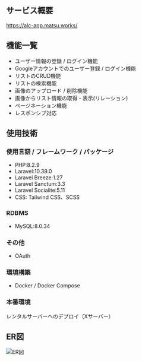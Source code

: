 ## サービス概要

https://alc-app.matsu.works/

## 機能一覧
* ユーザー情報の登録 / ログイン機能
* Googleアカウントでのユーザー登録 / ログイン機能
* リストのCRUD機能
* リストの検索機能
* 画像のアップロード / 削除機能
* 画像からリスト情報の取得・表示(リレーション)
* ページネーション機能
* レスポンシブ対応
## 使用技術
### 使用言語 / フレームワーク / パッケージ
* PHP:8.2.9  
* Laravel:10.39.0  
* Laravel Breeze:1.27  
* Laravel Sanctum:3.3  
* Laravel Socialite:5.11  
* CSS: Tailwind CSS、SCSS
### RDBMS
* MySQL:8.0.34
### その他
* OAuth
### 環境構築
* Docker / Docker Compose
### 本番環境
レンタルサーバーへのデプロイ（Xサーバー） 
## ER図  
![ER図](https://private-user-images.githubusercontent.com/106914610/300263434-36a00469-4635-4769-a804-51c9a296cf6c.jpg?jwt=eyJhbGciOiJIUzI1NiIsInR5cCI6IkpXVCJ9.eyJpc3MiOiJnaXRodWIuY29tIiwiYXVkIjoicmF3LmdpdGh1YnVzZXJjb250ZW50LmNvbSIsImtleSI6ImtleTUiLCJleHAiOjE3MDY0NDY1MTcsIm5iZiI6MTcwNjQ0NjIxNywicGF0aCI6Ii8xMDY5MTQ2MTAvMzAwMjYzNDM0LTM2YTAwNDY5LTQ2MzUtNDc2OS1hODA0LTUxYzlhMjk2Y2Y2Yy5qcGc_WC1BbXotQWxnb3JpdGhtPUFXUzQtSE1BQy1TSEEyNTYmWC1BbXotQ3JlZGVudGlhbD1BS0lBVkNPRFlMU0E1M1BRSzRaQSUyRjIwMjQwMTI4JTJGdXMtZWFzdC0xJTJGczMlMkZhd3M0X3JlcXVlc3QmWC1BbXotRGF0ZT0yMDI0MDEyOFQxMjUwMTdaJlgtQW16LUV4cGlyZXM9MzAwJlgtQW16LVNpZ25hdHVyZT1kNDEyNzIyNWUyZmU5ZDNiNTUzNjRjYmM4NWZlODQxYjdhY2FkOWE5ZmE2ZjA4NWM4YWYyYjczY2M0OTU4OGI1JlgtQW16LVNpZ25lZEhlYWRlcnM9aG9zdCZhY3Rvcl9pZD0wJmtleV9pZD0wJnJlcG9faWQ9MCJ9.2Iz-Av14GV2yLybbbbbErnPH8Tq29geEx5gW7b9kAZY)